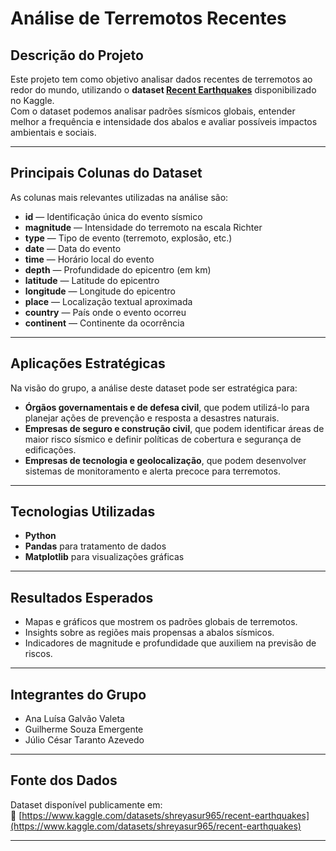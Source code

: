 # Análise de Terremotos Recentes

## Descrição do Projeto  
Este projeto tem como objetivo analisar dados recentes de terremotos ao redor do mundo, utilizando o **dataset [Recent Earthquakes](https://www.kaggle.com/datasets/shreyasur965/recent-earthquakes)** disponibilizado no Kaggle.  
Com o dataset podemos analisar padrões sísmicos globais, entender melhor a frequência e intensidade dos abalos e avaliar possíveis impactos ambientais e sociais.

---

## Principais Colunas do Dataset  
As colunas mais relevantes utilizadas na análise são:  
- **id** — Identificação única do evento sísmico  
- **magnitude** — Intensidade do terremoto na escala Richter  
- **type** — Tipo de evento (terremoto, explosão, etc.)  
- **date** — Data do evento  
- **time** — Horário local do evento  
- **depth** — Profundidade do epicentro (em km)  
- **latitude** — Latitude do epicentro  
- **longitude** — Longitude do epicentro  
- **place** — Localização textual aproximada  
- **country** — País onde o evento ocorreu  
- **continent** — Continente da ocorrência  

---

## Aplicações Estratégicas  
Na visão do grupo, a análise deste dataset pode ser estratégica para:  
- **Órgãos governamentais e de defesa civil**, que podem utilizá-lo para planejar ações de prevenção e resposta a desastres naturais.  
- **Empresas de seguro e construção civil**, que podem identificar áreas de maior risco sísmico e definir políticas de cobertura e segurança de edificações.  
- **Empresas de tecnologia e geolocalização**, que podem desenvolver sistemas de monitoramento e alerta precoce para terremotos.  

---

## Tecnologias Utilizadas  
- **Python**  
- **Pandas** para tratamento de dados  
- **Matplotlib** para visualizações gráficas  
---

## Resultados Esperados  
- Mapas e gráficos que mostrem os padrões globais de terremotos.  
- Insights sobre as regiões mais propensas a abalos sísmicos.  
- Indicadores de magnitude e profundidade que auxiliem na previsão de riscos.  

---

## Integrantes do Grupo  
- Ana Luísa Galvão Valeta  
- Guilherme Souza Emergente 
- Júlio César Taranto Azevedo 
---

## Fonte dos Dados  
Dataset disponível publicamente em:  
🔗 [https://www.kaggle.com/datasets/shreyasur965/recent-earthquakes](https://www.kaggle.com/datasets/shreyasur965/recent-earthquakes)

---
